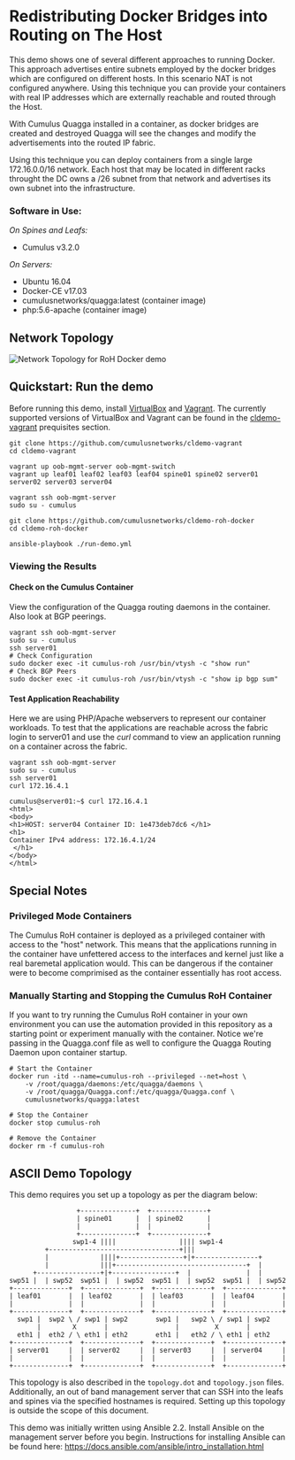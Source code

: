 Redistributing Docker Bridges into Routing on The Host
======================================================
This demo shows one of several different approaches to running Docker.
This approach advertises entire subnets employed by the docker bridges which are configured on different hosts. In this scenario NAT is not configured anywhere. Using this technique you can provide your containers with real IP addresses which are externally reachable and routed through the Host. 

With Cumulus Quagga installed in a container, as docker bridges are created and destroyed Quagga will see the changes and modify the advertisements into the routed IP fabric.

Using this technique you can deploy containers from a single large 172.16.0.0/16 network.  Each host that may be located in different racks throught the DC owns a /26 subnet from that network and advertises its own subnet into the infrastructure.

### Software in Use:
*On Spines and Leafs:*
  * Cumulus v3.2.0

*On Servers:*
* Ubuntu 16.04
* Docker-CE v17.03
* cumulusnetworks/quagga:latest (container image)
* php:5.6-apache (container image)

Network Topology
----------------
![Network Topology for RoH Docker demo ](https://github.com/CumulusNetworks/cldemo-roh-docker/blob/master/Docker_Redistribute_bridge.png)


Quickstart: Run the demo
------------------------
Before running this demo, install [VirtualBox](https://www.virtualbox.org/wiki/Download_Old_Builds) and [Vagrant](https://releases.hashicorp.com/vagrant/). The currently supported versions of VirtualBox and Vagrant can be found in the [cldemo-vagrant](https://github.com/cumulusnetworks/cldemo-vagrant) prequisites section.

```
git clone https://github.com/cumulusnetworks/cldemo-vagrant
cd cldemo-vagrant

vagrant up oob-mgmt-server oob-mgmt-switch
vagrant up leaf01 leaf02 leaf03 leaf04 spine01 spine02 server01 server02 server03 server04

vagrant ssh oob-mgmt-server
sudo su - cumulus

git clone https://github.com/cumulusnetworks/cldemo-roh-docker
cd cldemo-roh-docker

ansible-playbook ./run-demo.yml
```
### Viewing the Results

#### Check on the Cumulus Container
View the configuration of the Quagga routing daemons in the container. Also look at BGP peerings.
```
vagrant ssh oob-mgmt-server
sudo su - cumulus
ssh server01
# Check Configuration
sudo docker exec -it cumulus-roh /usr/bin/vtysh -c "show run"
# Check BGP Peers
sudo docker exec -it cumulus-roh /usr/bin/vtysh -c "show ip bgp sum"
```

#### Test Application Reachability
Here we are using PHP/Apache webservers to represent our container workloads. To test that the applications are reachable across the fabric login to server01 and use the _curl_ command to view an application running on a container across the fabric.
```
vagrant ssh oob-mgmt-server
sudo su - cumulus
ssh server01
curl 172.16.4.1

cumulus@server01:~$ curl 172.16.4.1
<html>
<body>
<h1>HOST: server04 Container ID: 1e473deb7dc6 </h1>
<h1>
Container IPv4 address: 172.16.4.1/24
 </h1>
</body>
</html>
```

## Special Notes

### Privileged Mode Containers
The Cumulus RoH container is deployed as a privileged container with access to the "host" network. This means that the applications running in the container have unfettered access to the interfaces and kernel just like a real baremetal application would. This can be dangerous if the container were to become comprimised as the container essentially has root access.

### Manually Starting and Stopping the Cumulus RoH Container
If you want to try running the Cumulus RoH container in your own environment you can use the automation provided in this repository as a starting point or experiment manually with the container. Notice we're passing in the Quagga.conf file as well to configure the Quagga Routing Daemon upon container startup.

```
# Start the Container
docker run -itd --name=cumulus-roh --privileged --net=host \
    -v /root/quagga/daemons:/etc/quagga/daemons \
    -v /root/quagga/Quagga.conf:/etc/quagga/Quagga.conf \
    cumulusnetworks/quagga:latest

# Stop the Container
docker stop cumulus-roh

# Remove the Container
docker rm -f cumulus-roh
```

ASCII Demo Topology
-------------------
This demo requires you set up a topology as per the diagram below:

                     +--------------+  +--------------+
                     | spine01      |  | spine02      |
                     |              |  |              |
                     +--------------+  +--------------+
                    swp1-4 ||||                |||| swp1-4
             +---------------------------------+|||
             |             ||||+----------------+|+----------------+
             |             |||+---------------------------------+  |
          +----------------+|+----------------+  |              |  |
    swp51 |  | swp52  swp51 |  | swp52  swp51 |  | swp52  swp51 |  | swp52
    +--------------+  +--------------+  +--------------+  +--------------+
    | leaf01       |  | leaf02       |  | leaf03       |  | leaf04       |
    |              |  |              |  |              |  |              |
    +--------------+  +--------------+  +--------------+  +--------------+
      swp1 |  swp2 \ / swp1 | swp2       swp1 |   swp2 \ / swp1 | swp2
           |        X       |                 |         X       |
      eth1 |  eth2 / \ eth1 | eth2       eth1 |   eth2 / \ eth1 | eth2
    +--------------+  +--------------+  +--------------+  +--------------+
    | server01     |  | server02     |  | server03     |  | server04     |
    |              |  |              |  |              |  |              |
    +--------------+  +--------------+  +--------------+  +--------------+

This topology is also described in the `topology.dot` and `topology.json` files.
Additionally, an out of band management server that can SSH into the leafs and
spines via the specified hostnames is required. Setting up this topology is
outside the scope of this document.

This demo was initially written using Ansible 2.2. Install Ansible on the management server
before you begin. Instructions for installing Ansible can be found here:
https://docs.ansible.com/ansible/intro_installation.html
